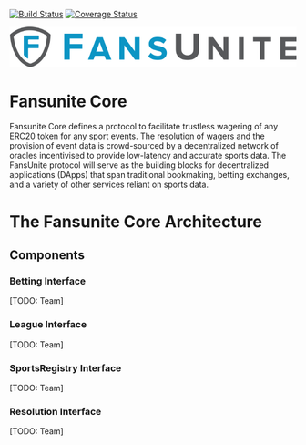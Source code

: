 [![Build Status](https://travis-ci.org/FansUnite12/fansunite-core.svg?branch=master)](https://travis-ci.org/fansunite12/fansunite-core)
[![Coverage Status](https://coveralls.io/repos/github/fansunite12/fansunite-core/badge.svg?branch=master)](https://coveralls.io/github/fansunite12/fansunite-core?branch=master)

![Fansunite logo](fansunite.png)

# Fansunite Core

Fansunite Core defines a protocol to facilitate trustless wagering of any ERC20 token for any sport events. The resolution of wagers and the provision of event data is crowd-sourced by a decentralized network of oracles incentivised to provide low-latency and accurate sports data. The FansUnite protocol will serve as the building blocks for decentralized applications (DApps) that span traditional bookmaking, betting exchanges, and a variety of other services reliant on sports data.

# The Fansunite Core Architecture

## Components
### Betting Interface
[TODO: Team]

### League Interface
[TODO: Team]

### SportsRegistry Interface
[TODO: Team]

### Resolution Interface
[TODO: Team]

